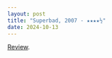 ```yaml
---
layout: post
title: "Superbad, 2007 - ★★★★½"
date: 2024-10-13
---
```


[Review](https://letterboxd.com/pavlesap/film/superbad/).
